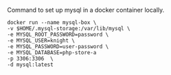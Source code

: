 
Command to set up mysql in a docker container locally.
```
docker run --name mysql-box \
-v $HOME/.mysql-storage:/var/lib/mysql \
-e MYSQL_ROOT_PASSWORD=password \
-e MYSQL_USER=knight \
-e MYSQL_PASSWORD=user-password \
-e MYSQL_DATABASE=php-store-a 
-p 3306:3306  \
-d mysql:latest
```
